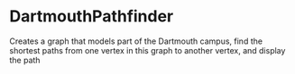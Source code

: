 # DartmouthPathfinder
Creates a graph that models part of the Dartmouth campus, find the shortest paths from one vertex in this graph to another vertex, and display the path
